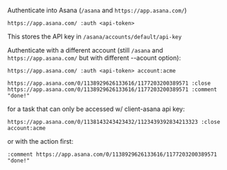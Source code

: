 Authenticate into Asana (`/asana` and `https://app.asana.com/`)

```
https://app.asana.com/ :auth <api-token>
```

This stores the API key in `/asana/accounts/default/api-key`

Authenticate with a different account (still `/asana` and `https://app.asana.com/` but with different --acount option):

```
https://app.asana.com/ :auth <api-token> account:acme
```

```
https://app.asana.com/0/1138929626133616/1177203200389571 :close
https://app.asana.com/0/1138929626133616/1177203200389571 :comment "done!"
```

for a task that can only be accessed w/ client-asana api key:

```
https://app.asana.com/0/1138143243423432/1123439392834213323 :close account:acme
```

or with the action first:

```
:comment https://app.asana.com/0/1138929626133616/1177203200389571 "done!"
```
